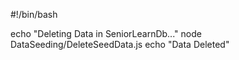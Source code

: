 #!/bin/bash

echo "Deleting Data in SeniorLearnDb..."
node DataSeeding/DeleteSeedData.js
echo "Data Deleted"